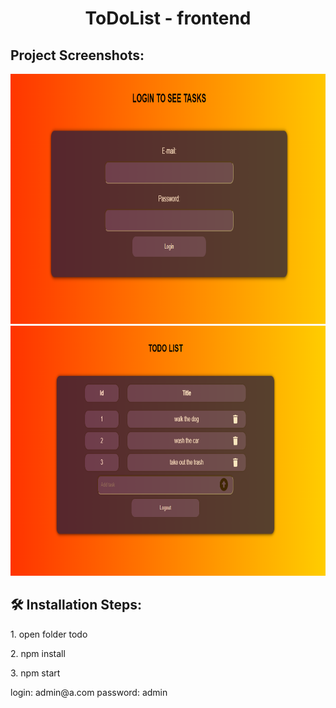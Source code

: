 <h1 align="center" id="title">ToDoList - frontend</h1>

<h2>Project Screenshots:</h2>

<img src="https://github.com/dans100/ToDoList-frontend/blob/main/public/login.png" alt="project-screenshot" width="800" height="400/">
<img src="https://github.com/dans100/ToDoList-frontend/blob/main/public/view.png" alt="project-screenshot" width="800" height="400/">

<h2>🛠️ Installation Steps:</h2>

<p>1. open folder todo</p>

<p>2. npm install</p>

<p>3. npm start</p>

<p>login: admin@a.com
   password: admin
<p>

